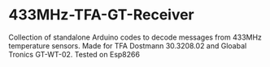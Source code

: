 # 433MHz-TFA-GT-Receiver
Collection of standalone Arduino codes to decode messages from 433MHz temperature sensors. Made for TFA Dostmann 30.3208.02 and Gloabal Tronics GT-WT-02. Tested on Esp8266 
